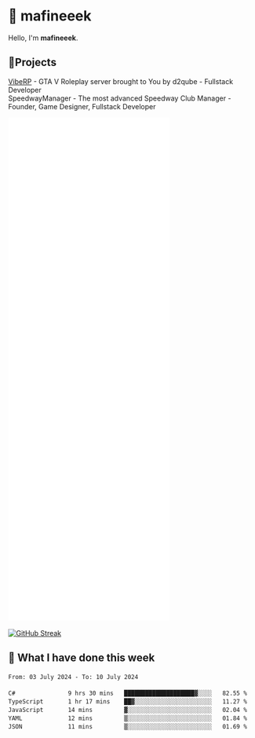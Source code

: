 # 👋 mafineeek
Hello, I'm **mafineeek**.

## 📝Projects

[VibeRP](https://v-rp.pl) - GTA V Roleplay server brought to You by d2qube - Fullstack Developer<br/>
SpeedwayManager - The most advanced Speedway Club Manager - Founder, Game Designer, Fullstack Developer


![](./github-metrics.svg)

[![GitHub Streak](https://streak-stats.demolab.com/?user=mafineeek)](https://git.io/streak-stats)

## 📰 What I have done this week
<!--START_SECTION:waka-->

```txt
From: 03 July 2024 - To: 10 July 2024

C#               9 hrs 30 mins   ████████████████████▓░░░░   82.55 %
TypeScript       1 hr 17 mins    ██▓░░░░░░░░░░░░░░░░░░░░░░   11.27 %
JavaScript       14 mins         ▓░░░░░░░░░░░░░░░░░░░░░░░░   02.04 %
YAML             12 mins         ▒░░░░░░░░░░░░░░░░░░░░░░░░   01.84 %
JSON             11 mins         ▒░░░░░░░░░░░░░░░░░░░░░░░░   01.69 %
```

<!--END_SECTION:waka-->
